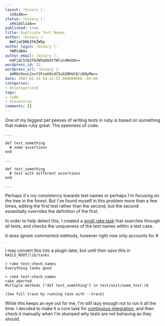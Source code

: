```yaml
---
layout: !binary |-
  cG9zdA==
status: !binary |-
  cHVibGlzaA==
published: true
title: Duplicate Test Names
author: !binary |-
  WmFjaCBNb2F6ZW5p
author_login: !binary |-
  YWRtaW4=
author_email: !binary |-
  emFjaC5tb2F6ZW5pQGdtYWlsLmNvbQ==
wordpress_id: 23
wordpress_url: !binary |-
  aHR0cDovL2xvY2FsaG9zdC5sb2NhbC8/cD0yMw==
date: 2007-03-24 04:32:52.000000000 -04:00
categories:
- Uncategorized
tags:
- code
- elevatorup
comments: []
---
```

One of my biggest pet peeves of writing tests in ruby is based on something that makes ruby great. The openness of code.


    ...

    def test_something
      # some assertions
    end

    ...

    def test_something
      # test with different assertions
    end

    ...


Perhaps it's my consistency towards test names or perhaps I'm focusing on the tree in the forest. But I've found myself in this problem more than a few times, editing the first test rather than the second, but the second essentially overrides the definition of the first.

In order to help detect this, I created a [small rake task](http://source.elevatorfight.com/public/test_names/check_test_names.rake) that searches through all tests, and checks the uniqueness of the test names within a test case.

It does ignore commented methods, however right now only accounts for # .

I may convert this into a plugin later, but until then save this in `RAILS_ROOT/lib/tasks`


    > rake test:check_names
    Everything looks good

    > rake test:check_names
    rake aborted
    Multiple methods ["def test_something"] in test/unit/some_test.rb

    (See full trace by running task with --trace)



While this keeps an eye out for me, I'm still lazy enough not to run it all the time. I decided to make it a core task for [continuous integration](http://cerberus.rubyforge.org/), and then check it manually when I'm stumped why tests are not behaving as they should.
